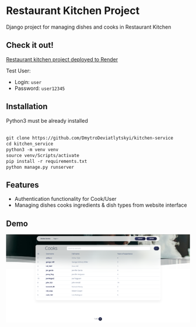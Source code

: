 # Restaurant Kitchen Project

Django project for managing dishes and cooks in Restaurant Kitchen

## Check it out!

[Restaurant kitchen project deployed to Render](https://kitchen-service-li3e.onrender.com/)

Test User:
  - Login: `user`
  - Password: `user12345`

## Installation 

Python3 must be already installed

```shell

git clone https://github.com/DmytroDeviatlytskyi/kitchen-service
cd kitchen_service
python3 -m venv venv
source venv/Scripts/activate
pip install -r requirements.txt
python manage.py runserver
```

## Features

* Authentication functionality for Cook/User
* Managing dishes cooks ingredients & dish types from website interface

## Demo

![Website Interface](demo.png)

